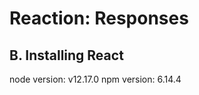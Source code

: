 Reaction: Responses
===================

B. Installing React
-------------------

node version: v12.17.0
npm version: 6.14.4



